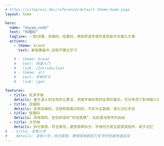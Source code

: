 ```yaml
---
# https://vitepress.dev/reference/default-theme-home-page
layout: home

hero:
  name: "Unyaa;code"
  text: "呜喵码"
  tagline: 一款26键、双编码、低重码，拥有舒适手感的高性能中文输入方案
  actions:
    - theme: brand
      text: 新版筹备中,旧版不建议学习

    # - theme: brand
    #   text: 快速入门
    #   link: /Introduction
    # - theme: alt
    #   text: 字根学习
    #   link: /gen

features:
  - title: 乱序字根
    details: 基于退火的全局优化算法，求解字根布局的全局的最优。充分考虑了影响输入体验的效率、手感、重码等因素
  - title: 双编码
    details: 采用双编码，无结构笔画识别码，不区分主副根，简化记忆负担
  - title: 低重码
    details: 简单取码，告别拼音的“你说我猜”，达到遣词用字的自由
  - title: 大字根
    details: 拆分直观，符合直觉，避免零碎拆分，字根均为常见部首或部件，易于记忆
#  - title: 没有小字
#    details: 没有小字，拆分直观，使得简单鹤在打生字时也能快速反应
---
```

